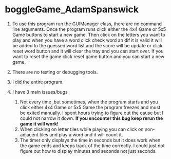 # boggleGame_AdamSpanswick

1. To use this program run the GUIManager class, there are no command line arguments. Once the program runs
   click either the 4x4 Game or 5x5 Game buttons to start a new game. Then click on the letters you want to
   play and when you have a word click check word an dif it is valid it will be added to the guessed word list
   and the score will be update or click reset word button and it will clear the tray and you can start over.
   If you want to reset the game click reset game button and you can start a new game.

2. There are no testing or debugging tools.

3. I did the entire program.

4. I have 3 main issues/bugs
   1. Not every time ,but sometimes, when the program starts and you click either 4x4 Game or
      5x5 Game the program freezes and must be exited manually. I spent hours trying to figure
      out the cause but I could not narrow it down.  **If you encounter this bug keep rerun the game it will work!**
   2. When clicking on letter tiles while playing you can click on non-adjacent tiles and play
      a word and it will count it.
   3. The timer only displays the time in seconds but it does work when the game ends and keeps
      track of the time correctly. I could just not figure out how to display minutes and seconds
      not just seconds.